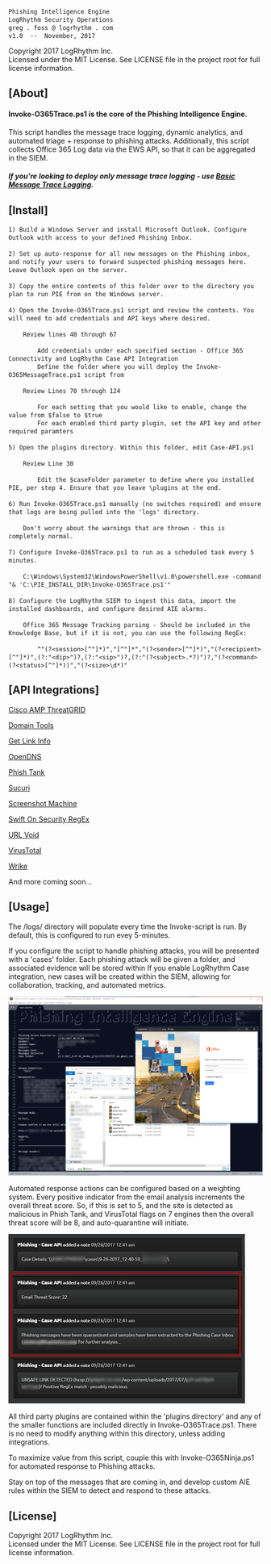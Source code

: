 
    Phishing Intelligence Engine
    LogRhythm Security Operations
    greg . foss @ logrhythm . com
    v1.0  --  November, 2017

Copyright 2017 LogRhythm Inc.   
Licensed under the MIT License. See LICENSE file in the project root for full license information.


## [About]
    
#### Invoke-O365Trace.ps1 is the core of the Phishing Intelligence Engine.

This script handles the message trace logging, dynamic analytics, and automated triage + response to phishing attacks. Additionally, this script collects Office 365 Log data via the EWS API, so that it can be aggregated in the SIEM.

##### If you're looking to deploy only message trace logging - use [Basic Message Trace Logging](/Scripts/Basic_Message-Trace-Logging/).

## [Install]

	1) Build a Windows Server and install Microsoft Outlook. Configure Outlook with access to your defined Phishing Inbox.

    2) Set up auto-response for all new messages on the Phishing inbox, and notify your users to forward suspected phishing messages here. Leave Outlook open on the server.

    3) Copy the entire contents of this folder over to the directory you plan to run PIE from on the Windows server.

    4) Open the Invoke-O365Trace.ps1 script and review the contents. You will need to add credentials and API keys where desired.

        Review lines 40 through 67
            
            Add credentials under each specified section - Office 365 Connectivity and LogRhythm Case API Integration
            Define the folder where you will deploy the Invoke-O365MessageTrace.ps1 script from

        Review Lines 70 through 124
            
            For each setting that you would like to enable, change the value from $false to $true
            For each enabled third party plugin, set the API key and other required paramters

    5) Open the plugins directory. Within this folder, edit Case-API.ps1

        Review Line 30

            Edit the $caseFolder parameter to define where you installed PIE, per step 4. Ensure that you leave \plugins at the end.

    6) Run Invoke-O365Trace.ps1 manually (no switches required) and ensure that logs are being pulled into the 'logs' directory.

        Don't worry about the warnings that are thrown - this is completely normal.

    7) Configure Invoke-O365Trace.ps1 to run as a scheduled task every 5 minutes.
        
        C:\Windows\System32\WindowsPowerShell\v1.0\powershell.exe -command "& 'C:\PIE_INSTALL_DIR\Invoke-O365Trace.ps1'"

    8) Configure the LogRhythm SIEM to ingest this data, import the installed dashboards, and configure desired AIE alarms.

        Office 365 Message Tracking parsing - Should be included in the Knowledge Base, but if it is not, you can use the following RegEx:
            
            ^"(?<session>[^"]*)","[^"]*","(?<sender>[^"]*)","(?<recipient>[^"]*)",(?:"<dip>")?,(?:"<sip>")?,(?:"(?<subject>.*?)")?,"(?<command>(?<status>[^"]*))","(?<size>\d*)"


## [API Integrations]

[Cisco AMP ThreatGRID](https://panacea.threatgrid.com/login)

[Domain Tools](https://domaintools.com)

[Get Link Info](http://getlinkinfo.com/)

[OpenDNS](https://www.opendns.com/)

[Phish Tank](http://www.phishtank.com)

[Sucuri](https://sucuri.net/)

[Screenshot Machine](http://screenshotmachine.com/)

[Swift On Security RegEx](https://github.com/SwiftOnSecurity/PhishingRegex)

[URL Void](http://api.urlvoid.com/)

[VirusTotal](https://virustotal.com)

[Wrike](https://www.wrike.com/)

And more coming soon...


## [Usage]

The /logs/ directory will populate every time the Invoke-script is run. By default, this is configured to run evey 5-minutes.

If you configure the script to handle phishing attacks, you will be presented with a 'cases' folder. Each phishing attack will be given a folder, and associated evidence will be stored within If you enable LogRhythm Case integration, new cases will be created within the SIEM, allowing for collaboration, tracking, and automated metrics.

![Case Management](/images/Case-Management.png)

Automated response actions can be configured based on a weighting system. Every positive indicator from the email analysis increments the overall threat score. So, if this is set to 5, and the site is detected as malicious in Phish Tank, and VirusTotal flags on 7 engines then the overall threat score will be 8, and auto-quarantine will initiate.

![Auto Quarantine](/images/Case-Quarantine.png)

All third party plugins are contained within the 'plugins directory' and any of the smaller functions are included directly in Invoke-O365Trace.ps1. There is no need to modify anything within this directory, unless adding integrations.

To maximize value from this script, couple this with Invoke-O365Ninja.ps1 for automated response to Phishing attacks.

Stay on top of the messages that are coming in, and develop custom AIE rules within the SIEM to detect and respond to these attacks.


## [License]

Copyright 2017 LogRhythm Inc.   
Licensed under the MIT License. See LICENSE file in the project root for full license information.
